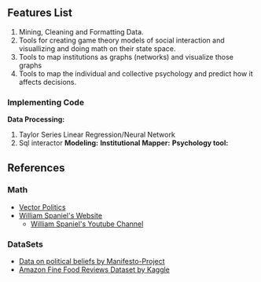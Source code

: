 ## Features List
1. Mining, Cleaning and Formatting Data.
2. Tools for creating game theory models of social interaction and visuallizing and doing math on their state space.
3. Tools to map institutions as graphs (networks) and visualize those graphs
4. Tools to map the individual and collective psychology and predict how it affects decisions.

### Implementing Code
**Data Processing:**
1. Taylor Series Linear Regression/Neural Network
2. Sql interactor
**Modeling:**
**Institutional Mapper:**
**Psychology tool:**

## References
### Math
- [Vector Politics](http://techlib.com/science/vectorpolitics.htm)
- [William Spaniel's Website](https://williamspaniel.com/)
    - [William Spaniel's Youtube Channel](http://www.youtube.com/@Gametheory101)
### DataSets
- [Data on political beliefs by Manifesto-Project](https://manifesto-project.wzb.eu/)
- [Amazon Fine Food Reviews Dataset by Kaggle](https://www.kaggle.com/datasets/snap/amazon-fine-food-reviews?resource=download)
